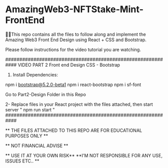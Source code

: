 # AmazingWeb3-NFTStake-Mint-FrontEnd
🤩🥳This repo contains all the files to follow along and implement the Amazing Web3 Front End Design using React + CSS and Bootstrap. 

Please follow instructions for the video tutorial you are watching.

############################################################
VIDEO PART 2 Front end Design CSS - Bootstrap
1. Install Dependencies:

npm i bootstrap@5.2.0-beta1
npm i react-bootstrap
npm i sf-font

Go to Part2-Design Folder in this Repo

2- Replace files in your React project with the files attached, then start server " npm run start "
############################################################

** THE FILES ATTACHED TO THIS REPO ARE FOR EDUCATIONAL PURPOSES ONLY **

** NOT FINANCIAL ADVISE **

** USE IT AT YOUR OWN RISK** **I'M NOT RESPONSIBLE FOR ANY USE, ISSUES ETC.. **
